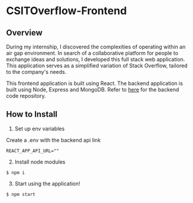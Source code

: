# CSITOverflow-Frontend

## Overview

During my internship, I discovered the complexities of operating within an air gap environment. In search of a collaborative platform for people to exchange ideas and solutions, I developed this full stack web application. This application serves as a simplified variation of Stack Overflow, tailored to the company's needs.

This frontend application is built using React. The backend application is built using Node, Express and MongoDB. Refer to [here](https://github.com/jicsontoh/CSITOverflow-Backend) for the backend code repository.

## How to Install

1. Set up env variables

Create a .env with the backend api link

```
REACT_APP_API_URL=""
```

2. Install node modules

```
$ npm i
```

3. Start using the application!

```
$ npm start
```
